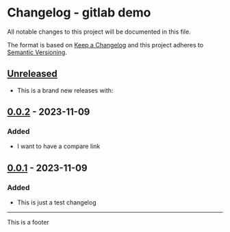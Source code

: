 # Changelog - gitlab demo
All notable changes to this project will be documented in this file.

The format is based on [Keep a Changelog](https://keepachangelog.com/)
and this project adheres to [Semantic Versioning](https://semver.org/).

## [Unreleased]
- This is a brand new releases with:

## [0.0.2] - 2023-11-09
### Added
- I want to have a compare link

## [0.0.1] - 2023-11-09
### Added
- This is just a test changelog

[Unreleased]: https://gitlab.example.com/my/repo/-/compare/v0.0.2...master
[0.0.2]: https://gitlab.example.com/my/repo/-/compare/v0.0.1...v0.0.2
[0.0.1]: https://gitlab.example.com/my/repo/-/tags/v0.0.1

---

This is a footer
